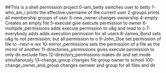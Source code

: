##This is a shell permission project
0-iam_betty switches user to betty
1-who_am_i prints the effective username of the current user
2-groups prints all membership groups of user
3-new_owner changes ownership
4-empty Creates an empty file
5-execute give execute permission to owner
6-multipile_permissions adds execute permission to u&g and read to o
7-everybody adds adds execution permssion for all users
8-James_Bond sets u&g to not permission, but all permission to o
9-John_Doe set permission of file to -rwxr-x-wx
10-mirror_permissions sets the permission of a file as the mirror of another
11-directories_permissions gives execute permission to only dir exclude files
12-directory_permissions makes dir and set mode simultanously
13-change_group changes file group owner to school
100-change_owner_and_group changes ownwer and group for all files and dir